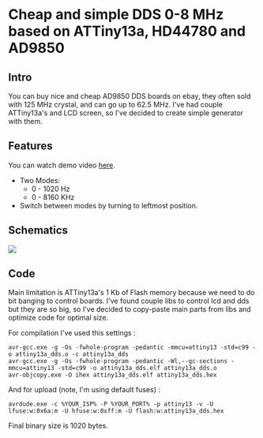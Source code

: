 # Cheap and simple DDS 0-8 MHz based on ATTiny13a, HD44780 and AD9850 

## Intro

You can buy nice and cheap AD9850 DDS boards on ebay, they often sold with 125 MHz crystal, and can go up to 62.5 MHz.
I've had couple ATTiny13a's and LCD screen, so I've decided to create simple generator with them.

## Features

You can watch demo video [here](http://youtu.be/lxxVBcAxBDc).

- Two Modes:
	- 0 - 1020 Hz
	- 0 - 8160 KHz
- Switch between modes by turning to leftmost position.

## Schematics

![](http://i.imgur.com/uszv575.png)

## Code

Main limitation is ATTiny13a's 1 Kb of Flash memory because we need to do bit banging to control boards. I've found couple libs to control lcd and dds but they are so big, so I've decided to copy-paste main parts from libs and optimize code for optimal size.

For compilation I've used this settings :

	avr-gcc.exe -g -Os -fwhole-program -pedantic -mmcu=attiny13 -std=c99 -o attiny13a_dds.o -c attiny13a_dds
	avr-gcc.exe -g -Os -fwhole-program -pedantic -Wl,--gc-sections -mmcu=attiny13 -std=c99 -o attiny13a_dds.elf attiny13a_dds.o
	avr-objcopy.exe -O ihex attiny13a_dds.elf attiny13a_dds.hex

And for upload (note, I'm using default fuses) :

	avrdude.exe -c %YOUR_ISP% -P %YOUR_PORT% -p attiny13 -v -U lfuse:w:0x6a:m -U hfuse:w:0xff:m -U flash:w:attiny13a_dds.hex
 
Final binary size is 1020 bytes.